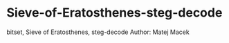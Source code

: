 # Sieve-of-Eratosthenes-steg-decode
bitset, Sieve of Eratosthenes,  steg-decode
Author: Matej Macek
